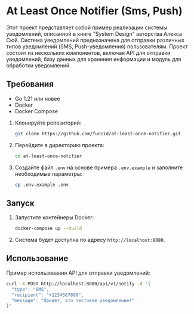 # At Least Once Notifier (Sms, Push)

Этот проект представляет собой пример реализации системы уведомлений, описанной в книге "System Design" авторства Алекса Сюй.
Система уведомлений предназначена для отправки различных типов уведомлений (SMS, Push-уведомления) пользователям. 
Проект состоит из нескольких компонентов, включая API для отправки уведомлений, 
базу данных для хранения информации и модуль для обработки уведомлений.

## Требования

- Go 1.21 или новее
- Docker
- Docker Compose

1. Клонируйте репозиторий:
    ```bash
    git clone https://github.com/funcid/at-least-once-notifier.git
    ```
2. Перейдите в директорию проекта:
    ```bash
    cd at-least-once-notifier
    ```
3. Создайте файл `.env` на основе примера `.env.example` и заполните необходимые параметры:
    ```bash
    cp .env.example .env
    ```

## Запуск

1. Запустите контейнеры Docker:
    ```bash
    docker-compose up --build
    ```

2. Система будет доступна по адресу `http://localhost:8080`.

## Использование

Пример использования API для отправки уведомлений:

```bash
curl -X POST http://localhost:8080/api/v1/notify -d '{
  "type": "SMS",
  "recipient": "+1234567890",
  "message": "Привет, это тестовое уведомление!"
}'
```